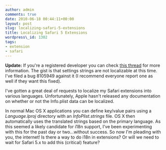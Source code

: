 ```yaml
---
author: admin
comments: true
date: 2010-06-18 00:44:11+00:00
layout: post
slug: localizing-safari-5-extensions
title: Localizing Safari 5 Extensions
wordpress\_id: 1302
tags:
- extension
- safari
---
```


**Update:** If you're a registered developer you can check [this thread](https://devforums.apple.com/thread/53451?tstart=0) for more information. The gist is that settings strings are not localizable at this time.  I've filed a bug 8105949 against it (I recommend everyone report one as well if they want this fixed).

I've gotten a great deal of requests to localize my Safari extensions into various languages.  Unfortunately, Apple hasn't released any documentation on whether or not the Info.plist data can be localized.

In normal Mac OS X applications you can define key/value pairs using a _Language.lproj_ directory with an _InfoPlist.strings_ file.  OS X then automatically uses the translated strings based on the primary language.  As this seemed a likely candidate for i18n support, I've been experimenting with this for the past day or two...without success.  So now I'm pleading with you, the internet! Is there a way to do i18n in extensions?  Or will we need to wait for Safari 5.x to add this (critical) feature?
